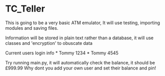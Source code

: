 # TC_Teller

This is going to be a very basic ATM emulator,
It will use testing, importing modules and saving files.

Information will be stored in plain text rather than a database,
it will use classes and 'encryption' to obuscate data

Current users login info
    * Tommy 1234
    * Tommy 4545

Try running main.py, it will automatically check the balance, it should be £999.99
Why dont you add your own user and set their balance and pin!